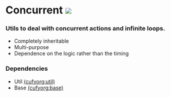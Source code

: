 # Concurrent [![](https://jitpack.io/v/cufyorg/json.svg)](https://jitpack.io/#cufyorg/concurrent)
### Utils to deal with concurrent actions and infinite loops.
- Completely inheritable
- Multi-purpose
- Dependence on the logic rather than the timing

### Dependencies
- Util [(cufyorg:util)](https://github.com/cufyorg/util)
- Base [(cufyorg:base)](https://github.com/cufyorg/base)